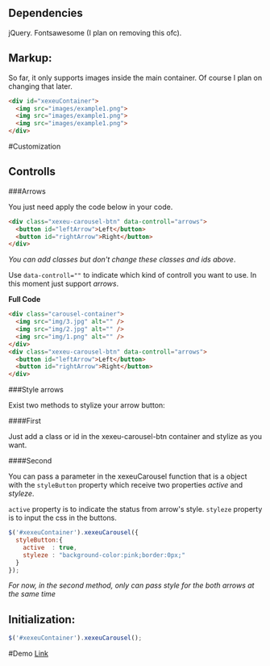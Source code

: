 ## Dependencies
 jQuery.
 Fontsawesome (I plan on removing this ofc).

## Markup:
So far, it only supports images inside the main container. Of course I plan on changing that later.
  ```html
  <div id="xexeuContainer">
    <img src="images/example1.png">
    <img src="images/example1.png">
    <img src="images/example1.png">
  </div>
  ```

#Customization

## Controlls

###Arrows

  You just need apply the code below in your code.

  ```html
  <div class="xexeu-carousel-btn" data-controll="arrows">
    <button id="leftArrow">Left</button>
    <button id="rightArrow">Right</button>
  </div>
  ```

  _You can add classes but don't change these classes and ids above_.

  Use ``data-controll=""`` to indicate which kind of controll you want to use.
  In this moment just support _arrows_.

  **Full Code**
  ```html
  <div class="carousel-container">
    <img src="img/3.jpg" alt="" />
    <img src="img/2.jpg" alt="" />
    <img src="img/1.png" alt="" />
  </div>
  <div class="xexeu-carousel-btn" data-controll="arrows">
    <button id="leftArrow">Left</button>
    <button id="rightArrow">Right</button>
  </div>
  ```

###Style arrows

Exist two methods to stylize your arrow button:

####First

Just add a class or id in the xexeu-carousel-btn container and stylize as you want.

####Second

You can pass a parameter in the xexeuCarousel function that is a object with the
``styleButton`` property which receive two properties _active_ and _styleze_.

``active`` property is to indicate the status from arrow's style.
``styleze`` property is to input the css in the buttons.

  ```javascript
  $('#xexeuContainer').xexeuCarousel({
    styleButton:{
      active  : true,
      styleze : "background-color:pink;border:0px;"
    }
  });
  ```

  _For now, in the second method, only can pass style for the both arrows at the same time_



## Initialization:
```javascript
$('#xexeuContainer').xexeuCarousel();
```

#Demo
[Link](/demo)
